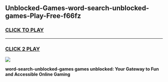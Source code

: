 
## Unblocked-Games-word-search-unblocked-games-Play-Free-f66fz
<h3>
<a href="https://premium76.site?title=word-search-unblocked-games&ref=23A">CLICK TO PLAY</a></h3>
<hr>

<h3>
<a href="https://premium76.site?title=word-search-unblocked-games&ref=23A">CLICK 2 PLAY</a>
  
</h3>

<a href="https://premium76.site?title=word-search-unblocked-games&ref=23A"><img src="https://clearcache.store/games.png"></a>


**word-search-unblocked-games games unblocked: Your Gateway to Fun and Accessible Online Gaming**
